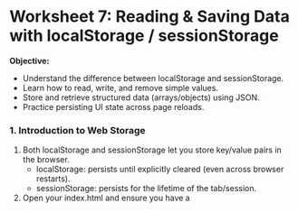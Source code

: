 # **Worksheet 7: Reading & Saving Data with localStorage / sessionStorage**

**Objective:**
* Understand the difference between localStorage and sessionStorage.
* Learn how to read, write, and remove simple values.
* Store and retrieve structured data (arrays/objects) using JSON.
* Practice persisting UI state across page reloads.

### 1. Introduction to Web Storage
1. Both localStorage and sessionStorage let you store key/value pairs in the browser.
   * localStorage: persists until explicitly cleared (even across browser restarts).
   * sessionStorage: persists for the lifetime of the tab/session.
2. Open your index.html and ensure you have a <script> section.

⠀**Exercise:**
1. In DevTools Console, run `localStorage.setItem('test', '123');` 
2. Then `localStorage.getItem('test');`
3. Observe the value 
4. Then `localStorage.removeItem('test');` and check it’s gone

### 2. Saving Simple Values
1. In <script>, add:

```js
// Save a value
localStorage.setItem('bgColor', 'lightblue');
// Retrieve it
const stored = localStorage.getItem('bgColor');
console.log('Stored bgColor:', stored);
```

2. Refresh—check the Console log.

⠀**Exercise:**
* Change `'lightblue'` to your favorite color and re-run the code. Verify it persists after refresh.

### 3. Persisting Input Text

1. In your HTML container <div>, add:

```html
<input id="note-input" type="text" placeholder="Write a note" class="mt-4 p-2 border rounded w-full">

<button id="save-note" class="mt-2 px-4 py-2 bg-green-500 text-white rounded">Save Note</button>

<p id="show-note" class="mt-4 text-gray-800"></p>
```

2. In <script>, write:

```js
const input = document.getElementById('note-input');
const saveBtn = document.getElementById('save-note');
const display = document.getElementById('show-note');

// Load on page load
const savedNote = localStorage.getItem('myNote');
if (savedNote) display.textContent = savedNote;

// Save on button click
saveBtn.addEventListener('click', () => {
	const note = input.value;
	localStorage.setItem('myNote', note);
	display.textContent = note;
	input.value = '';
});
```

3. Save, refresh, type a note, and click **Save Note**. The note should persist and display.

⠀**Exercise:**
* Instead of localStorage, switch to sessionStorage and observe behavior across reloads vs. new tabs.

### 4. Storing Structured Data (JSON)

1. Define and save an array of objects:

```js
const todos = [
	{ id: 1, task: 'Learn JS', done: false },
 	{ id: 2, task: 'Build app', done: false }
];

localStorage.setItem('todos', JSON.stringify(todos));
```

2. Retrieve and parse:

```js
const storedTodos = JSON.parse(localStorage.getItem('todos')) || [];
console.log('Todos:', storedTodos);
```

**Exercise:**
* Add a new todo object to storedTodos, save it back with setItem, and confirm the updated list persists.

### 5. Rendering & Updating List with Persistence
1. In your HTML div, add an unordered list:

```html
<ul id="todo-list" class="mt-4 list-disc list-inside"></ul>
```

2. In <script>, render storedTodos:

```js
const listEl = document.getElementById('todo-list');
storedTodos.forEach(item => {
	const li = document.createElement('li');
	li.textContent = `${item.task} [${item.done ? '✓' : '']}`;
	listEl.appendChild(li);
});
```

**Exercise:**
- Add a button to each <li> that toggles done status in storedTodos, re-saves to storage, and updates the UI.

### 6. Clearing Storage
1. To clear all data:

```js
localStorage.clear();
sessionStorage.clear();
```

**Exercise:**
- Add a “Clear All” button that removes only your app’s keys (e.g., myNote, todos) without clearing unrelated storage.


#jsfundamentals
